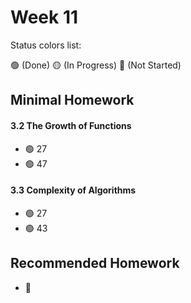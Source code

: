 # Week 11

Status colors list:

🟢 (Done)
🟡 (In Progress)
🔴 (Not Started)

## Minimal Homework

#### 3.2 The Growth of Functions
- 🟢 27
- 🟢 47

#### 3.3 Complexity of Algorithms
- :green_circle: 27
- :green_circle: 43

## Recommended Homework

- :red_circle:

